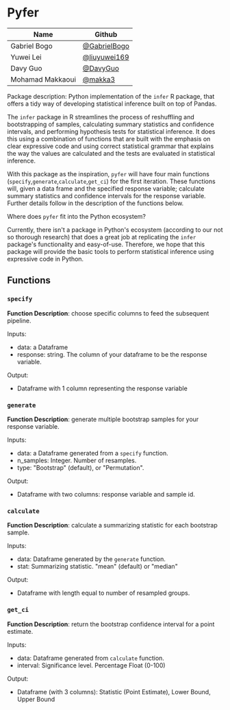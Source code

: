 # Pyfer

|Name |Github |
|-|-|
|Gabriel Bogo|[@GabrielBogo](https://github.com/GabrielBogo)|
|Yuwei Lei |[@liuyuwei169](https://github.com/liuyuwei169)|
|Davy Guo |[@DavyGuo](https://github.com/DavyGuo)|
|Mohamad Makkaoui |[@makka3](https://github.com/makka3)|


Package description: Python implementation of the `infer` R package, that offers a tidy way of developing statistical inference built on top of Pandas.

The `infer` package in R streamlines the process of reshuffling and bootstrapping of samples, calculating summary statistics and confidence intervals, and performing hypothesis tests for statistical inference. It does this using a combination of functions that are built with the emphasis on clear expressive code and using correct statistical grammar that explains the way the values are calculated and the tests are evaluated in statistical inference.

With this package as the inspiration, `pyfer` will have four main functions (`specify`,`generate`,`calculate`,`get_ci`) for the first iteration. These functions will, given a data frame and the specified response variable; calculate summary statistics and confidence intervals for the response variable. Further details follow in the description of the functions below.

Where does `pyfer` fit into the Python ecosystem?

Currently, there isn't a package in Python's ecosystem (according to our not so thorough research) that does a great job at replicating the `infer` package's functionality and easy-of-use. Therefore, we hope that this package will provide the basic tools to perform statistical inference using expressive code in Python.

## Functions

### `specify`

**Function Description**: choose specific columns to feed the subsequent pipeline.

Inputs:  

- data: a Dataframe
- response: string. The column of your dataframe to be the response variable.

Output:  

- Dataframe with 1 column representing the response variable

### `generate`

**Function Description**: generate multiple bootstrap samples for your response variable.

Inputs:  

- data: a Dataframe generated from a `specify` function.
- n_samples: Integer. Number of resamples.
- type: "Bootstrap" (default), or "Permutation".

Output:  

- Dataframe with two columns: response variable and sample id.

### `calculate`

**Function Description**: calculate a summarizing statistic for each bootstrap sample.

Inputs:  

- data: Dataframe generated by the `generate` function.
- stat: Summarizing statistic. "mean" (default) or "median"

Output:

- Dataframe with length equal to number of resampled groups.

### `get_ci`
**Function Description**: return the bootstrap confidence interval for a point estimate.


Inputs:

- data: Dataframe generated from `calculate` function.
- interval: Significance level. Percentage Float (0-100)

Output:

- Dataframe (with 3 columns): Statistic (Point Estimate), Lower Bound, Upper Bound
